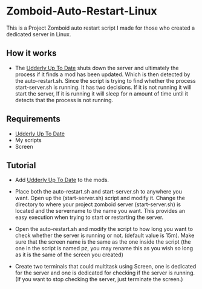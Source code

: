 # Zomboid-Auto-Restart-Linux

This is a Project Zomboid auto restart script I made for those who created a dedicated server in Linux.

## How it works

- The [Udderly Up To Date](https://steamcommunity.com/sharedfiles/filedetails/?id=2844315442) shuts down the server and ultimately the process if it finds a mod has been updated. Which is then detected by the auto-restart.sh. Since the script is trying to find whether the process start-server.sh is running.  It has two decisions. If it is not running it will start the server, If it is running it will sleep for n amount of time until it detects that the process is not running.

## Requirements

 - [Udderly Up To Date](https://steamcommunity.com/sharedfiles/filedetails/?id=2844315442)
 - My scripts
 - Screen
## Tutorial
- Add [Udderly Up To Date](https://steamcommunity.com/sharedfiles/filedetails/?id=2844315442) to the mods.

- Place both the auto-restart.sh and start-server.sh to anywhere you want. Open up the (start-server.sh) script and modify it. Change the directory to where your project zomboid server (start-server.sh) is located and the servername to the name you want. This provides an easy execution when trying to start or restarting the server.

 - Open the auto-restart.sh and modify the script to how long you want to check whether the server is running or not. (default value is 15m). Make sure that the screen name is the same as the one inside the script (the one in the script is named pz, you may rename this as you wish so long as it is the same of the screen you created)

- Create two terminals that could multitask using Screen, one is dedicated for the server and one is dedicated for checking if the server is running. (If you want to stop checking the server, just terminate the screen.)

